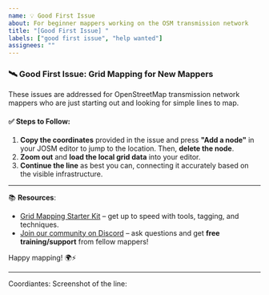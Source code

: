 ```yaml
---
name: 💡 Good First Issue
about: For beginner mappers working on the OSM transmission network
title: "[Good First Issue] "
labels: ["good first issue", "help wanted"]
assignees: ""
---
```


### 🛰️ Good First Issue: Grid Mapping for New Mappers

These issues are addressed for OpenStreetMap transmission network mappers who are just starting out and looking for simple lines to map.

#### ✅ Steps to Follow:

1. **Copy the coordinates** provided in the issue and press **"Add a node"** in your JOSM editor to jump to the location. Then, **delete the node**.
2. **Zoom out** and **load the local grid data** into your editor.
3. **Continue the line** as best you can, connecting it accurately based on the visible infrastructure.

---

📚 **Resources**:
- [Grid Mapping Starter Kit](https://github.com/open-energy-transition/grid-mapping-starter-kit) – get up to speed with tools, tagging, and techniques.
- [Join our community on Discord](https://discord.gg/a5znpdFWfD) – ask questions and get **free training/support** from fellow mappers!

Happy mapping! 🌍⚡

---

Coordiantes:
Screenshot of the line:
